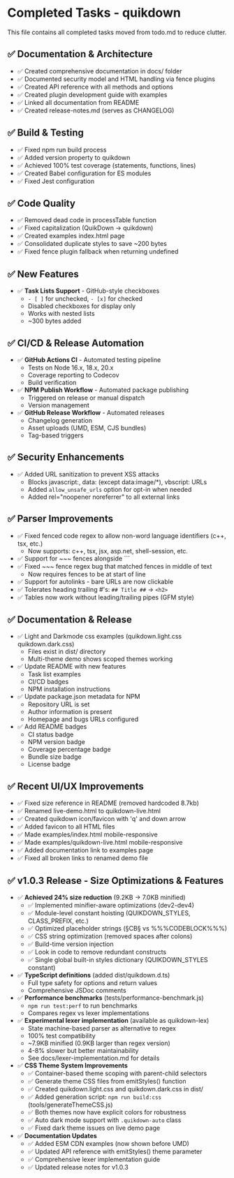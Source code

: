 # Completed Tasks - quikdown

This file contains all completed tasks moved from todo.md to reduce clutter.

## ✅ Documentation & Architecture
* ✅ Created comprehensive documentation in docs/ folder
* ✅ Documented security model and HTML handling via fence plugins
* ✅ Created API reference with all methods and options
* ✅ Created plugin development guide with examples
* ✅ Linked all documentation from README
* ✅ Created release-notes.md (serves as CHANGELOG)

## ✅ Build & Testing
* ✅ Fixed npm run build process
* ✅ Added version property to quikdown
* ✅ Achieved 100% test coverage (statements, functions, lines)
* ✅ Created Babel configuration for ES modules
* ✅ Fixed Jest configuration

## ✅ Code Quality
* ✅ Removed dead code in processTable function
* ✅ Fixed capitalization (QuikDown → quikdown)
* ✅ Created examples index.html page
* ✅ Consolidated duplicate styles to save ~200 bytes
* ✅ Fixed fence plugin fallback when returning undefined

## ✅ New Features
* ✅ **Task Lists Support** - GitHub-style checkboxes
  - `- [ ]` for unchecked, `- [x]` for checked
  - Disabled checkboxes for display only
  - Works with nested lists
  - ~300 bytes added

## ✅ CI/CD & Release Automation
* ✅ **GitHub Actions CI** - Automated testing pipeline
  - Tests on Node 16.x, 18.x, 20.x
  - Coverage reporting to Codecov
  - Build verification
* ✅ **NPM Publish Workflow** - Automated package publishing
  - Triggered on release or manual dispatch
  - Version management
* ✅ **GitHub Release Workflow** - Automated releases
  - Changelog generation
  - Asset uploads (UMD, ESM, CJS bundles)
  - Tag-based triggers

## ✅ Security Enhancements
* ✅ Added URL sanitization to prevent XSS attacks
  - Blocks javascript:, data: (except data:image/*), vbscript: URLs
  - Added `allow_unsafe_urls` option for opt-in when needed
  - Added rel="noopener noreferrer" to all external links

## ✅ Parser Improvements  
* ✅ Fixed fenced code regex to allow non-word language identifiers (c++, tsx, etc.)
  - Now supports: c++, tsx, jsx, asp.net, shell-session, etc.
* ✅ Support for ~~~ fences alongside ```
* ✅ Fixed ~~~ fence regex bug that matched fences in middle of text
  - Now requires fences to be at start of line
* ✅ Support for autolinks - bare URLs are now clickable
* ✅ Tolerates heading trailing #'s: `## Title ##` → `<h2>`
* ✅ Tables now work without leading/trailing pipes (GFM style)

## ✅ Documentation & Release
* ✅ Light and Darkmode css examples (quikdown.light.css quikdown.dark.css)
  - Files exist in dist/ directory
  - Multi-theme demo shows scoped themes working
* ✅ Update README with new features
  - Task list examples
  - CI/CD badges
  - NPM installation instructions
* ✅ Update package.json metadata for NPM
  - Repository URL is set
  - Author information is present
  - Homepage and bugs URLs configured
* ✅ Add README badges
  - CI status badge
  - NPM version badge
  - Coverage percentage badge
  - Bundle size badge
  - License badge

## ✅ Recent UI/UX Improvements
* ✅ Fixed size reference in README (removed hardcoded 8.7kb)
* ✅ Renamed live-demo.html to quikdown-live.html
* ✅ Created quikdown icon/favicon with 'q' and down arrow
* ✅ Added favicon to all HTML files
* ✅ Made examples/index.html mobile-responsive
* ✅ Made examples/quikdown-live.html mobile-responsive
* ✅ Added documentation link to examples page
* ✅ Fixed all broken links to renamed demo file

## ✅ v1.0.3 Release - Size Optimizations & Features
* ✅ **Achieved 24% size reduction** (9.2KB → 7.0KB minified)
  - ✅ Implemented minifier-aware optimizations (dev2-dev4)
  - ✅ Module-level constant hoisting (QUIKDOWN_STYLES, CLASS_PREFIX, etc.)
  - ✅ Optimized placeholder strings (§CB§ vs %%%CODEBLOCK%%%)
  - ✅ CSS string optimization (removed spaces after colons)
  - ✅ Build-time version injection
  - ✅ Look in code to remove redundant constructs
  - ✅ Single global built-in styles dictionary (QUIKDOWN_STYLES constant)
* ✅ **TypeScript definitions** (added dist/quikdown.d.ts)
  - Full type safety for options and return values
  - Comprehensive JSDoc comments
* ✅ **Performance benchmarks** (tests/performance-benchmark.js)
  - `npm run test:perf` to run benchmarks
  - Compares regex vs lexer implementations
* ✅ **Experimental lexer implementation** (available as quikdown-lex)
  - State machine-based parser as alternative to regex
  - 100% test compatibility
  - ~7.9KB minified (0.9KB larger than regex version)
  - 4-8% slower but better maintainability
  - See docs/lexer-implementation.md for details
* ✅ **CSS Theme System Improvements**
  - ✅ Container-based theme scoping with parent-child selectors
  - ✅ Generate theme CSS files from emitStyles() function
  - ✅ Created quikdown.light.css and quikdown.dark.css in dist/
  - ✅ Added generation script: `npm run build:css` (tools/generateThemeCSS.js)
  - ✅ Both themes now have explicit colors for robustness
  - ✅ Auto dark mode support with `.quikdown-auto` class
  - ✅ Fixed dark theme issues on live demo page
* ✅ **Documentation Updates**
  - ✅ Added ESM CDN examples (now shown before UMD)
  - ✅ Updated API reference with emitStyles() theme parameter
  - ✅ Comprehensive lexer implementation guide
  - ✅ Updated release notes for v1.0.3